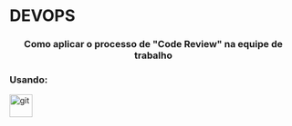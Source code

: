 
# DEVOPS
<h3 align="center">Como aplicar o processo de "Code Review" na equipe de trabalho</h3>
<p> </p>
<h3 align="left">Usando:</h3>
<p align="left"> <a href="https://git-scm.com/" target="_blank" rel="noreferrer"> <img src="https://www.vectorlogo.zone/logos/git-scm/git-scm-icon.svg" alt="git" width="40" height="40"/> </a> </p>



